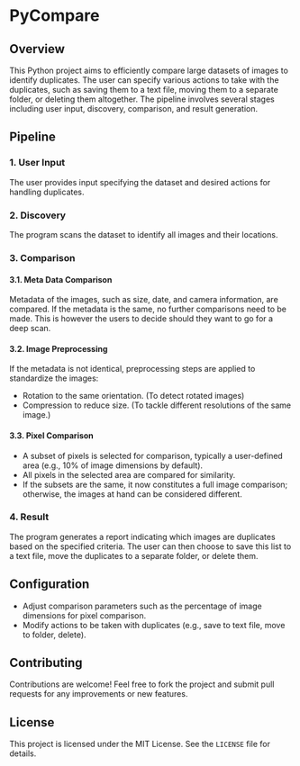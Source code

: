 # PyCompare

## Overview

This Python project aims to efficiently compare large datasets of images to identify duplicates. The user can specify various actions to take with the duplicates, such as saving them to a text file, moving them to a separate folder, or deleting them altogether. The pipeline involves several stages including user input, discovery, comparison, and result generation.

## Pipeline

### 1. User Input

The user provides input specifying the dataset and desired actions for handling duplicates.

### 2. Discovery

The program scans the dataset to identify all images and their locations.

### 3. Comparison

#### 3.1. Meta Data Comparison

Metadata of the images, such as size, date, and camera information, are compared. If the metadata is the same, no further comparisons need to be made. This is however the users to decide should they want to go for a deep scan.

#### 3.2. Image Preprocessing

If the metadata is not identical, preprocessing steps are applied to standardize the images:
- Rotation to the same orientation. (To detect rotated images)
- Compression to reduce size. (To tackle different resolutions of the same image.)

#### 3.3. Pixel Comparison

- A subset of pixels is selected for comparison, typically a user-defined area (e.g., 10% of image dimensions by default).
- All pixels in the selected area are compared for similarity.
- If the subsets are the same, it now constitutes a full image comparison; otherwise, the images at hand can be considered different.

### 4. Result

The program generates a report indicating which images are duplicates based on the specified criteria. The user can then choose to save this list to a text file, move the duplicates to a separate folder, or delete them.

## Configuration

- Adjust comparison parameters such as the percentage of image dimensions for pixel comparison.
- Modify actions to be taken with duplicates (e.g., save to text file, move to folder, delete).

## Contributing

Contributions are welcome! Feel free to fork the project and submit pull requests for any improvements or new features.

## License

This project is licensed under the MIT License. See the `LICENSE` file for details.
